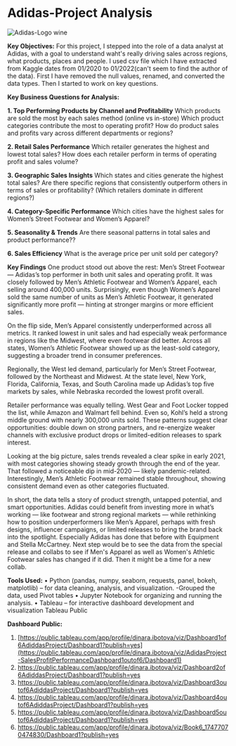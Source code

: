 # Adidas-Project Analysis 
![Adidas-Logo wine](https://github.com/user-attachments/assets/75613b6a-9908-444e-8fba-7366e21d286c)

**Key Objectives:**
For this project, I stepped into the role of a data analyst at Adidas, with a goal to understand waht's really driving sales across regions, what products, places and people. I used csv file which I have extracted from Kaggle dates from 01/2020 to 01/2022(can't seem to find the author of the data). First I have removed the null values, renamed, and converted the data types. Then I started to work on key questions.

**Key Business Questions for Analysis:**

**1. Top Performing Products by Channel and Profitability**
Which products are sold the most by each sales method (online vs in-store)
Which product categories contribute the most to operating profit?
How do product sales and profits vary across different departments or regions?

**2. Retail Sales Performance**
Which retailer generates the highest and lowest total sales?
How does each retailer perform in terms of operating profit and sales volume?

**3. Geographic Sales Insights**
Which states and cities generate the highest total sales?
Are there specific regions that consistently outperform others in terms of sales or profitability? (Which retailers dominate in different regions?)

**4. Category-Specific Performance**
Which cities have the highest sales for Women’s Street Footwear and Women’s Apparel?

**5. Seasonality & Trends**
Are there seasonal patterns in total sales and product performance??

**6. Sales Efficiency**
What is the average price per unit sold per category?

**Key Findings**
One product stood out above the rest: Men’s Street Footwear — Adidas’s top performer in both unit sales and operating profit. It was closely followed by Men’s Athletic Footwear and Women’s Apparel, each selling around 400,000 units. Surprisingly, even though Women’s Apparel sold the same number of units as Men’s Athletic Footwear, it generated significantly more profit — hinting at stronger margins or more efficient sales.

On the flip side, Men’s Apparel consistently underperformed across all metrics. It ranked lowest in unit sales and had especially weak performance in regions like the Midwest, where even footwear did better. Across all states, Women’s Athletic Footwear showed up as the least-sold category, suggesting a broader trend in consumer preferences.

Regionally, the West led demand, particularly for Men’s Street Footwear, followed by the Northeast and Midwest. At the state level, New York, Florida, California, Texas, and South Carolina made up Adidas’s top five markets by sales, while Nebraska recorded the lowest profit overall.

Retailer performance was equally telling. West Gear and Foot Locker topped the list, while Amazon and Walmart fell behind. Even so, Kohl’s held a strong middle ground with nearly 300,000 units sold. These patterns suggest clear opportunities: double down on strong partners, and re-energize weaker channels with exclusive product drops or limited-edition releases to spark interest.

Looking at the big picture, sales trends revealed a clear spike in early 2021, with most categories showing steady growth through the end of the year. That followed a noticeable dip in mid-2020 — likely pandemic-related. Interestingly, Men’s Athletic Footwear remained stable throughout, showing consistent demand even as other categories fluctuated.

In short, the data tells a story of product strength, untapped potential, and smart opportunities. Adidas could benefit from investing more in what’s working — like footwear and strong regional markets — while rethinking how to position underperformers like Men’s Apparel, perhaps with fresh designs, influencer campaigns, or limited releases to bring the brand back into the spotlight. Especially Adidas has done that before with Equipment and Stella McCartney. Next step would be to see the data from the special release and collabs to see if Men's Apparel as well as Women's Athletic Footwear sales has changed if it did. Then it might be a time for a new collab.

**Tools Used:**
•	Python (pandas, numpy, seaborn, requests, panel, bokeh, matplotlib) – for data cleaning, analysis, and visualization. -Grouped the data, used Pivot tables
•	Jupyter Notebook for organizing and running the analysis.
•	Tableau – for interactive dashboard development and visualization Tableau Public


**Dashboard Public:**
1. [https://public.tableau.com/app/profile/dinara.ibotova/viz/Dashboard1of6AdiddasProject/Dashboard1?publish=yes](https://public.tableau.com/app/profile/dinara.ibotova/viz/AdidasProject-SalesProfitPerformanceDashboard1outof6/Dashboard1)
2. https://public.tableau.com/app/profile/dinara.ibotova/viz/Dashboard2of6AdiddasProject/Dashboard1?publish=yes
3. https://public.tableau.com/app/profile/dinara.ibotova/viz/Dashboard3outof6AdiddasProject/Dashboard1?publish=yes
4. https://public.tableau.com/app/profile/dinara.ibotova/viz/Dashboard4outof6AdiddasProject/Dashboard1?publish=yes
5. https://public.tableau.com/app/profile/dinara.ibotova/viz/Dashboard5outof6AdiddasProject/Dashboard1?publish=yes
6. https://public.tableau.com/app/profile/dinara.ibotova/viz/Book6_17477070474830/Dashboard1?publish=yes

